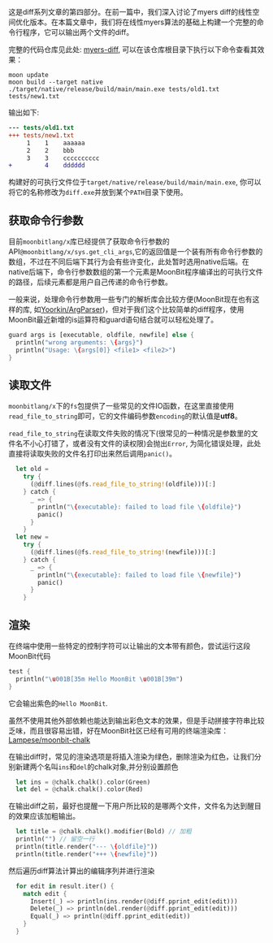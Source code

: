 这是diff系列文章的第四部分。在前一篇中，我们深入讨论了myers diff的线性空间优化版本。在本篇文章中，我们将在线性myers算法的基础上构建一个完整的命令行程序，它可以输出两个文件的diff。

完整的代码仓库见此处: [myers-diff](https://github.com/myfreess/myers-diff), 可以在该仓库根目录下执行以下命令查看其效果：

```shell
moon update
moon build --target native
./target/native/release/build/main/main.exe tests/old1.txt tests/new1.txt
```

输出如下:

```diff
--- tests/old1.txt
+++ tests/new1.txt
     1    1    aaaaaa
     2    2    bbb
     3    3    cccccccccc
+         4    dddddd
```

构建好的可执行文件位于`target/native/release/build/main/main.exe`, 你可以将它的名称修改为`diff.exe`并放到某个`PATH`目录下使用。

## 获取命令行参数

目前`moonbitlang/x`库已经提供了获取命令行参数的API`@moonbitlang/x/sys.get_cli_args`,它的返回值是一个装有所有命令行参数的数组，不过在不同后端下其行为会有些许变化，此处暂时选用native后端。在native后端下，命令行参数数组的第一个元素是MoonBit程序编译出的可执行文件的路径，后续元素都是用户自己传递的命令行参数。


一般来说，处理命令行参数用一些专门的解析库会比较方便(MoonBit现在也有这样的库, 如[Yoorkin/ArgParser](https://github.com/Yoorkin/ArgParser))，但对于我们这个比较简单的diff程序，使用MoonBit最近新增的is运算符和guard语句结合就可以轻松处理了。

```rust
guard args is [executable, oldfile, newfile] else {
  println("wrong arguments: \{args}")
  println("Usage: \{args[0]} <file1> <file2>")
}
```

## 读取文件

`moonbitlang/x`下的`fs`包提供了一些常见的文件IO函数，在这里直接使用`read_file_to_string`即可，它的文件编码参数`encoding`的默认值是**utf8**。

`read_file_to_string`在读取文件失败的情况下(很常见的一种情况是参数里的文件名不小心打错了，或者没有文件的读权限)会抛出`Error`, 为简化错误处理，此处直接将读取失败的文件名打印出来然后调用`panic()`。

```rust
  let old = 
    try {
      (@diff.lines(@fs.read_file_to_string!(oldfile)))[:]
    } catch {
      _ => {
        println("\{executable}: failed to load file \{oldfile}")
        panic()
      }
    }
  let new = 
    try {
      (@diff.lines(@fs.read_file_to_string!(newfile)))[:]
    } catch {
      _ => {
        println("\{executable}: failed to load file \{newfile}")
        panic()
      }
    }
```

## 渲染

在终端中使用一些特定的控制字符可以让输出的文本带有颜色，尝试运行这段MoonBit代码

```rust
test {
  println("\u001B[35m Hello MoonBit \u001B[39m")
}
```

它会输出紫色的`Hello MoonBit`.

虽然不使用其他外部依赖也能达到输出彩色文本的效果，但是手动拼接字符串比较乏味，而且很容易出错，好在MoonBit社区已经有可用的终端渲染库：[Lampese/moonbit-chalk](https://github.com/Lampese/moonbit-chalk)

在输出diff时，常见的渲染选项是将插入渲染为绿色，删除渲染为红色，让我们分别新建两个名叫`ins`和`del`的chalk对象,并分别设置颜色

```rust
  let ins = @chalk.chalk().color(Green)
  let del = @chalk.chalk().color(Red)
```

在输出diff之前，最好也提醒一下用户所比较的是哪两个文件，文件名为达到醒目的效果应该加粗输出。

```rust
  let title = @chalk.chalk().modifier(Bold) // 加粗
  println("") // 留空一行
  println(title.render("--- \{oldfile}"))
  println(title.render("+++ \{newfile}"))
```

然后遍历diff算法计算出的编辑序列并进行渲染

```rust
  for edit in result.iter() {
    match edit {
      Insert(_) => println(ins.render(@diff.pprint_edit(edit)))
      Delete(_) => println(del.render(@diff.pprint_edit(edit)))
      Equal(_) => println(@diff.pprint_edit(edit))
    }
  }
```
